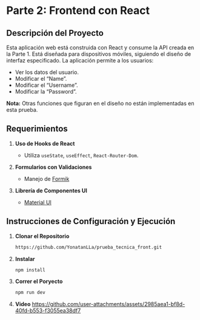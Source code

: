 # Parte 2: Frontend con React

## Descripción del Proyecto

Esta aplicación web está construida con React y consume la API creada en la Parte 1. Está diseñada para dispositivos móviles, siguiendo el diseño de interfaz especificado. La aplicación permite a los usuarios:

- Ver los datos del usuario.
- Modificar el “Name”.
- Modificar el “Username”.
- Modificar la “Password”.

**Nota:** Otras funciones que figuran en el diseño no están implementadas en esta prueba.

## Requerimientos

1. **Uso de Hooks de React**

   - Utiliza `useState`, `useEffect`, `React-Router-Dom`.

2. **Formularios con Validaciones**
   - Manejo de [Formik](https://formik.org/)
3. **Librería de Componentes UI**
   - [Material UI](https://mui.com/)

## Instrucciones de Configuración y Ejecución

1. **Clonar el Repositorio**

   ```bash
   https://github.com/YonatanLLa/prueba_tecnica_front.git
   ```

2. **Instalar**
   ```bash
   npm install
   ```
3. **Correr el Poryecto**
   ```bash
   npm run dev
   ```
4. **Video**
  https://github.com/user-attachments/assets/2985aea1-bf8d-40fd-b553-f3055ea38df7
